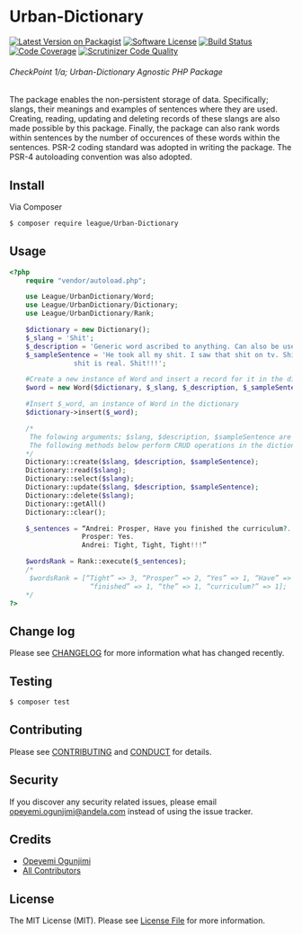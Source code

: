 # Urban-Dictionary

[![Latest Version on Packagist](https://img.shields.io/badge/packagist-v1.0.0-orange.svg)](https://packagist.org/packages/codesoft/urban-dictionary)
[![Software License][ico-license]](LICENSE.md)
[![Build Status](https://travis-ci.org/andela-oogunjimi/Urban-Dictionary.svg?branch=master)](https://travis-ci.org/andela-oogunjimi/Urban-Dictionary)
[![Code Coverage](https://scrutinizer-ci.com/g/andela-oogunjimi/Urban-Dictionary/badges/coverage.png?b=andela-oogunjimi-patch-1)](https://scrutinizer-ci.com/g/andela-oogunjimi/Urban-Dictionary/?branch=master)
[![Scrutinizer Code Quality](https://scrutinizer-ci.com/g/andela-oogunjimi/Urban-Dictionary/badges/quality-score.png?b=master)](https://scrutinizer-ci.com/g/andela-oogunjimi/Urban-Dictionary/?branch=master)

###### CheckPoint 1/a; Urban-Dictionary Agnostic PHP Package
The package enables the non-persistent storage of data. Specifically; slangs, their meanings and examples of sentences where they are used. Creating, reading, updating and deleting records of these slangs are also made possible by this package. Finally, the package can also rank words within sentences by the number of occurences of these words within the sentences. PSR-2 coding standard was adopted in writing the package. The PSR-4 autoloading convention was also adopted.

## Install

Via Composer

``` bash
$ composer require league/Urban-Dictionary
```

## Usage

``` php
<?php
    require "vendor/autoload.php";

    use League/UrbanDictionary/Word;
    use League/UrbanDictionary/Dictionary;
    use League/UrbanDictionary/Rank;

    $dictionary = new Dictionary();
    $_slang = 'Shit';
    $_description = 'Generic word ascribed to anything. Can also be use to express suprise.';
    $_sampleSentence = 'He took all my shit. I saw that shit on tv. Shit is going down. This
                shit is real. Shit!!!';

    #Create a new instance of Word and insert a record for it in the dictionary.
    $word = new Word($dictionary, $_slang, $_description, $_sampleSentence);

    #Insert $_word, an instance of Word in the dictionary
    $dictionary->insert($_word);

    /*
     The folowing arguments; $slang, $description, $sampleSentence are strings.
     The following methods below perform CRUD operations in the dictionary.
    */
    Dictionary::create($slang, $description, $sampleSentence);
    Dictionary::read($slang);
    Dictionary::select($slang);
    Dictionary::update($slang, $description, $sampleSentence);
    Dictionary::delete($slang);
    Dictionary::getAll()
    Dictionary::clear();

    $_sentences = “Andrei: Prosper, Have you finished the curriculum?.
                  Prosper: Yes.
                  Andrei: Tight, Tight, Tight!!!”

    $wordsRank = Rank::execute($_sentences);
    /*
     $wordsRank = [“Tight” => 3, “Prosper” => 2, “Yes” => 1, “Have” => 1, “you” => 1,
                    “finished” => 1, “the” => 1, “curriculum?” => 1];
    */
?>
```

## Change log

Please see [CHANGELOG](CHANGELOG.md) for more information what has changed recently.

## Testing

``` bash
$ composer test
```

## Contributing

Please see [CONTRIBUTING](CONTRIBUTING.md) and [CONDUCT](CONDUCT.md) for details.

## Security

If you discover any security related issues, please email opeyemi.ogunjimi@andela.com instead of using the issue tracker.

## Credits

- [Opeyemi Ogunjimi][link-author]
- [All Contributors][link-contributors]

## License

The MIT License (MIT). Please see [License File](LICENSE.md) for more information.

[ico-version]: https://img.shields.io/packagist/v/league/Urban-Dictionary.svg?style=flat-square
[ico-license]: https://img.shields.io/badge/license-MIT-brightgreen.svg?style=flat-square
[ico-travis]: https://img.shields.io/travis/thephpleague/Urban-Dictionary/master.svg?style=flat-square
[ico-scrutinizer]: https://img.shields.io/scrutinizer/coverage/g/thephpleague/Urban-Dictionary.svg?style=flat-square
[ico-code-quality]: https://img.shields.io/scrutinizer/g/thephpleague/Urban-Dictionary.svg?style=flat-square
[ico-downloads]: https://img.shields.io/packagist/dt/league/Urban-Dictionary.svg?style=flat-square

[link-packagist]: https://packagist.org/packages/league/Urban-Dictionary
[link-travis]: https://travis-ci.org/thephpleague/Urban-Dictionary
[link-scrutinizer]: https://scrutinizer-ci.com/g/thephpleague/Urban-Dictionary/code-structure
[link-code-quality]: https://scrutinizer-ci.com/g/thephpleague/Urban-Dictionary
[link-downloads]: https://packagist.org/packages/league/Urban-Dictionary
[link-author]: https://github.com/opeyemiabiodun
[link-contributors]: ../../contributors

